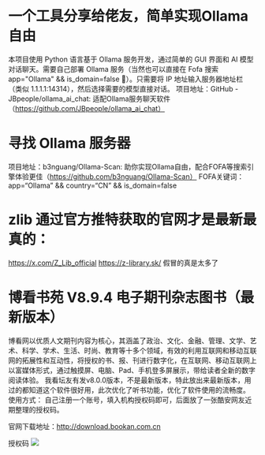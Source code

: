 # 一个工具分享给佬友，简单实现Ollama自由

本项目使用 Python 语言基于 Ollama 服务开发，通过简单的 GUI 界面和 AI 模型对话聊天。需要自己部署 Ollama 服务（当然也可以直接在 Fofa 搜索 app="Ollama" && is_domain=false :face_with_peeking_eye:）。只需要将 IP 地址输入服务器地址栏（类似 1.1.1.1:14314），然后选择需要的模型直接对话。
项目地址：GitHub - JBpeople/ollama_ai_chat: 适配Ollama服务聊天软件（https://github.com/JBpeople/ollama_ai_chat）

# 寻找 Ollama 服务器
项目地址：b3nguang/Ollama-Scan: 助你实现Ollama自由，配合FOFA等搜索引擎体验更佳（https://github.com/b3nguang/Ollama-Scan）
FOFA关键词：app=“Ollama” && country=“CN” && is_domain=false


# zlib 通过官方推特获取的官网才是最新最真的：
https://x.com/Z_Lib_official
https://z-library.sk/
假冒的真是太多了

# 博看书苑 V8.9.4 电子期刊杂志图书（最新版本）
博看网以优质人文期刊内容为核心，其涵盖了政治、文化、金融、管理、文学、艺术、科学、学术、生活、时尚、教育等十多个领域，有效的利用互联网和移动互联网的拓展性和互动性，将授权的书、报、刊进行数字化，在互联网、移动互联网上以富媒体形式，通过触摸屏、电脑、Pad、手机登多屏展示，带给读者全新的数字阅读体验。
       我看坛友有发v8.0.0版本，不是最新版本，特此放出来最新版本，用过的都知道这个软件很好用，此次优化了听书功能，优化了软件使用的流畅度。
使用方式：
自己注册一个账号，填入机构授权码即可，后面放了一张酷安网友近期整理的授权码。

官网下载地址：http://download.bookan.com.cn

授权码
![](https://cdn.jsdelivr.net/gh/midpoint/note-gen-image-sync@main/8ee7f8ae-6bab-4fae-a52c-9dc15fc48d69.png)

